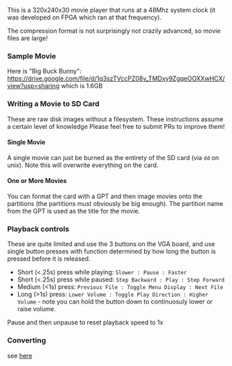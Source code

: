 This is a 320x240x30 movie player that runs at a 48Mhz system clock (it was developed on FPGA which ran at that frequency).

The compression format is not surprisingly not crazily advanced, so movie files are large!

### Sample Movie

Here is "Big Buck Bunny": https://drive.google.com/file/d/1q3szTVccPZ08v_TMDxy9ZgqeOOXXwHCX/view?usp=sharing which is 1.6GB

### Writing a Movie to SD Card 

These are raw disk images without a filesystem. These instructions assume a certain level of knowledge Please feel free to submit PRs
to improve them!

#### Single Movie

A single movie can just be burned as the entirety of the SD card (via `dd` on unix). Note this will overwrite everything on the card.

#### One or More Movies

You can format the card with a GPT and then image movies onto the partitions (the partitions must obviously be big enough). The partition name from the GPT is used as the title for the movie.

### Playback controls

These are quite limited and use the 3 buttons on the VGA board, and use single button presses with function determined by how long the button is pressed before it is released.

 * Short (<.25s) press while playing: `Slower : Pause : Faster`
 * Short (<.25s) press while paused: `Step Backward : Play : Step Forward`
 * Medium (<1s) press: `Previous File : Toggle Menu Display : Next File`
 * Long (>1s) press: `Lower Volume : Toggle Play Direction : Higher Volume` - note you can hold the button down to continuosuly lower or raise volume.

Pause and then unpause to reset playback speed to 1x


### Converting

see [here](converter/README.md)